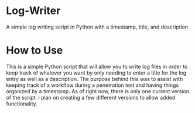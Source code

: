 # Log-Writer
A simple log writing script in Python with a timestamp, title, and description

# How to Use
This is a simple Python script that will allow you to write log files in order to keep track of whatever you want by only needing to enter a title for the log entry as well as a description. The purpose behind this was to assist with keeping track of a workflow during a penetration test and having things organized by a timestamp. As of right now, there is only one current version of the script. I plan on creating a few different versions to allow added functionality. 
